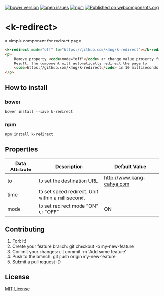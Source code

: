 [![bower version](https://img.shields.io/bower/v/k-redirect.svg)](https://libraries.io/bower/k-redirect) 
[![open issues](https://img.shields.io/github/issues/k4ng%2Fk-redirect.svg)](https://github.com/k4ng/k-redirect/issues) 
[![npm](https://img.shields.io/npm/v/k-redirect.svg)](https://www.npmjs.com/package/k-redirect) 
[![Published on webcomponents.org](https://img.shields.io/badge/webcomponents.org-published-blue.svg)](https://github.com/k4ng/k-redirect) 


# \<k-redirect\>

a simple component for redirect page.


<!--
```
<custom-element-demo height="300">
  <template>
    <script src="../webcomponentsjs/webcomponents-lite.js"></script>
    <link rel="import" href="k-redirect.html">
    <next-code-block></next-code-block>
  </template>
</custom-element-demo>
```
-->
```html
<k-redirect mode="off" to="https://github.com/k4ng/k-redirect"></k-redirect>
<p>
    Remove property <code>mode="off"</code> or change value property from OFF to ON. 
    Result, the component will automatically redirect the page to 
    <code>https://github.com/k4ng/k-redirect</code> in 10 milliseconds (0.01 sec)
</p>
```


## How to install

### bower

```markdown
bower install --save k-redirect
```

### npm

```markdown
npm install k-redirect
```


## Properties

Data Attribute | Description | Default Value
-------------- | ----------- | -------------
to | to set the destination URL | http://www.kang-cahya.com 
time | to set speed redirect. Unit within a millisecond.
mode | to set redirect mode "ON" or "OFF" | ON


## Contributing

1. Fork it!
1. Create your feature branch: git checkout -b my-new-feature
1. Commit your changes: git commit -m 'Add some feature'
1. Push to the branch: git push origin my-new-feature
1. Submit a pull request :D


## License

[MIT License](https://github.com/dyazincahya/k-redirect/blob/master/LICENSE) 
